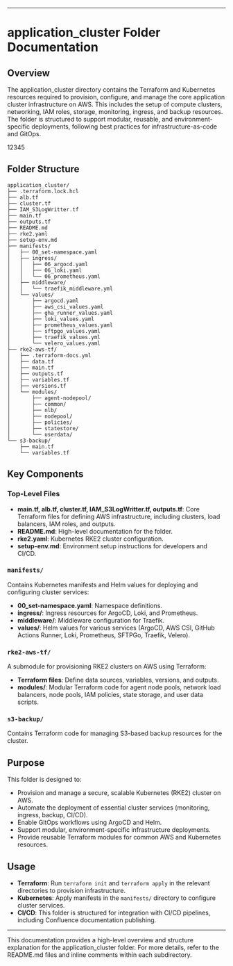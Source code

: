 
---

# application_cluster Folder Documentation

## Overview

The application_cluster directory contains the Terraform and Kubernetes resources required to provision, configure, and manage the core application cluster infrastructure on AWS. This includes the setup of compute clusters, networking, IAM roles, storage, monitoring, ingress, and backup resources. The folder is structured to support modular, reusable, and environment-specific deployments, following best practices for infrastructure-as-code and GitOps.

12345

## Folder Structure

```
application_cluster/
├── .terraform.lock.hcl
├── alb.tf
├── cluster.tf
├── IAM_S3LogWritter.tf
├── main.tf
├── outputs.tf
├── README.md
├── rke2.yaml
├── setup-env.md
├── manifests/
│   ├── 00_set-namespace.yaml
│   ├── ingress/
│   │   ├── 06_argocd.yaml
│   │   ├── 06_loki.yaml
│   │   └── 06_prometheus.yaml
│   ├── middleware/
│   │   └── traefik_middleware.yml
│   └── values/
│       ├── argocd.yaml
│       ├── aws_csi_values.yaml
│       ├── gha_runner_values.yaml
│       ├── loki_values.yaml
│       ├── prometheus_values.yaml
│       ├── sftpgo_values.yaml
│       ├── traefik_values.yml
│       └── velero_values.yaml
├── rke2-aws-tf/
│   ├── .terraform-docs.yml
│   ├── data.tf
│   ├── main.tf
│   ├── outputs.tf
│   ├── variables.tf
│   ├── versions.tf
│   └── modules/
│       ├── agent-nodepool/
│       ├── common/
│       ├── nlb/
│       ├── nodepool/
│       ├── policies/
│       ├── statestore/
│       └── userdata/
└── s3-backup/
    ├── main.tf
    └── variables.tf
```

## Key Components

### Top-Level Files

- **main.tf, alb.tf, cluster.tf, IAM_S3LogWritter.tf, outputs.tf**: Core Terraform files for defining AWS infrastructure, including clusters, load balancers, IAM roles, and outputs.
- **README.md**: High-level documentation for the folder.
- **rke2.yaml**: Kubernetes RKE2 cluster configuration.
- **setup-env.md**: Environment setup instructions for developers and CI/CD.

### `manifests/`

Contains Kubernetes manifests and Helm values for deploying and configuring cluster services:
- **00_set-namespace.yaml**: Namespace definitions.
- **ingress/**: Ingress resources for ArgoCD, Loki, and Prometheus.
- **middleware/**: Middleware configuration for Traefik.
- **values/**: Helm values for various services (ArgoCD, AWS CSI, GitHub Actions Runner, Loki, Prometheus, SFTPGo, Traefik, Velero).

### `rke2-aws-tf/`

A submodule for provisioning RKE2 clusters on AWS using Terraform:
- **Terraform files**: Define data sources, variables, versions, and outputs.
- **modules/**: Modular Terraform code for agent node pools, network load balancers, node pools, IAM policies, state storage, and user data scripts.

### `s3-backup/`

Contains Terraform code for managing S3-based backup resources for the cluster.

## Purpose

This folder is designed to:

- Provision and manage a secure, scalable Kubernetes (RKE2) cluster on AWS.
- Automate the deployment of essential cluster services (monitoring, ingress, backup, CI/CD).
- Enable GitOps workflows using ArgoCD and Helm.
- Support modular, environment-specific infrastructure deployments.
- Provide reusable Terraform modules for common AWS and Kubernetes resources.

## Usage

- **Terraform**: Run `terraform init` and `terraform apply` in the relevant directories to provision infrastructure.
- **Kubernetes**: Apply manifests in the `manifests/` directory to configure cluster services.
- **CI/CD**: This folder is structured for integration with CI/CD pipelines, including Confluence documentation publishing.

---

This documentation provides a high-level overview and structure explanation for the application_cluster folder. For more details, refer to the README.md files and inline comments within each subdirectory.